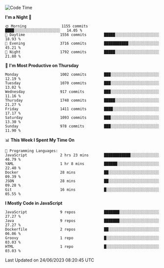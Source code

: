 <!--START_SECTION:waka-->
![Code Time](http://img.shields.io/badge/Code%20Time-1%2C301%20hrs%2049%20mins-blue)

**I'm a Night 🦉** 

```text
🌞 Morning                1155 commits        ████░░░░░░░░░░░░░░░░░░░░░   14.05 % 
🌆 Daytime                1556 commits        █████░░░░░░░░░░░░░░░░░░░░   18.93 % 
🌃 Evening                3716 commits        ███████████░░░░░░░░░░░░░░   45.21 % 
🌙 Night                  1792 commits        █████░░░░░░░░░░░░░░░░░░░░   21.80 % 
```
📅 **I'm Most Productive on Thursday** 

```text
Monday                   1002 commits        ███░░░░░░░░░░░░░░░░░░░░░░   12.19 % 
Tuesday                  1070 commits        ███░░░░░░░░░░░░░░░░░░░░░░   13.02 % 
Wednesday                917 commits         ███░░░░░░░░░░░░░░░░░░░░░░   11.16 % 
Thursday                 1748 commits        █████░░░░░░░░░░░░░░░░░░░░   21.27 % 
Friday                   1411 commits        ████░░░░░░░░░░░░░░░░░░░░░   17.17 % 
Saturday                 1093 commits        ███░░░░░░░░░░░░░░░░░░░░░░   13.30 % 
Sunday                   978 commits         ███░░░░░░░░░░░░░░░░░░░░░░   11.90 % 
```


📊 **This Week I Spent My Time On** 

```text
💬 Programming Languages: 
JavaScript               2 hrs 23 mins       ████████████░░░░░░░░░░░░░   46.79 % 
YAML                     1 hr 8 mins         ██████░░░░░░░░░░░░░░░░░░░   22.40 % 
Docker                   28 mins             ██░░░░░░░░░░░░░░░░░░░░░░░   09.39 % 
JSON                     28 mins             ██░░░░░░░░░░░░░░░░░░░░░░░   09.28 % 
Git                      16 mins             █░░░░░░░░░░░░░░░░░░░░░░░░   05.55 % 
```

**I Mostly Code in JavaScript** 

```text
JavaScript               9 repos             ███████░░░░░░░░░░░░░░░░░░   27.27 % 
Java                     9 repos             ███████░░░░░░░░░░░░░░░░░░   27.27 % 
Dockerfile               2 repos             ██░░░░░░░░░░░░░░░░░░░░░░░   06.06 % 
Groovy                   1 repo              █░░░░░░░░░░░░░░░░░░░░░░░░   03.03 % 
HTML                     1 repo              █░░░░░░░░░░░░░░░░░░░░░░░░   03.03 % 
```




 Last Updated on 24/06/2023 08:20:45 UTC
<!--END_SECTION:waka-->
